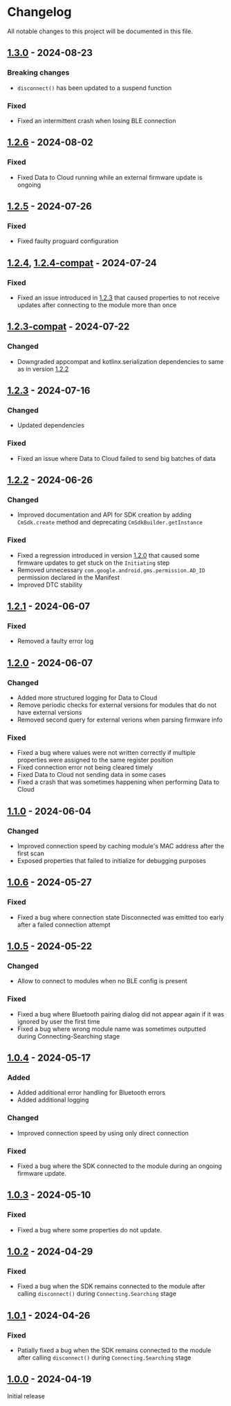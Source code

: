 # Changelog

All notable changes to this project will be documented in this file.

## [1.3.0](https://central.sonatype.com/artifact/com.comodule/bluetooth/1.3.0) - 2024-08-23

### Breaking changes
- `disconnect()` has been updated to a suspend function
### Fixed
- Fixed an intermittent crash when losing BLE connection

## [1.2.6](https://central.sonatype.com/artifact/com.comodule/bluetooth/1.2.6) - 2024-08-02

### Fixed
- Fixed Data to Cloud running while an external firmware update is ongoing

## [1.2.5](https://central.sonatype.com/artifact/com.comodule/bluetooth/1.2.5) - 2024-07-26

### Fixed
- Fixed faulty proguard configuration

## [1.2.4](https://central.sonatype.com/artifact/com.comodule/bluetooth/1.2.4), [1.2.4-compat](https://central.sonatype.com/artifact/com.comodule/bluetooth/1.2.4-compat) - 2024-07-24

### Fixed
- Fixed an issue introduced in [1.2.3](https://central.sonatype.com/artifact/com.comodule/bluetooth/1.2.3) that caused properties to not receive updates after connecting to the module more than once

## [1.2.3-compat](https://central.sonatype.com/artifact/com.comodule/bluetooth/1.2.3-compat) - 2024-07-22

### Changed
- Downgraded appcompat and kotlinx.serialization dependencies to same as in version [1.2.2](https://central.sonatype.com/artifact/com.comodule/bluetooth/1.2.2)

## [1.2.3](https://central.sonatype.com/artifact/com.comodule/bluetooth/1.2.3) - 2024-07-16

### Changed
- Updated dependencies

### Fixed
- Fixed an issue where Data to Cloud failed to send big batches of data

## [1.2.2](https://central.sonatype.com/artifact/com.comodule/bluetooth/1.2.2) - 2024-06-26

### Changed
- Improved documentation and API for SDK creation by adding `CmSdk.create` method and deprecating `CmSdkBuilder.getInstance`

### Fixed
- Fixed a regression introduced in version [1.2.0](https://central.sonatype.com/artifact/com.comodule/bluetooth/1.2.0) that caused some firmware updates to get stuck on the `Initiating` step
- Removed unnecessary `com.google.android.gms.permission.AD_ID` permission declared in the Manifest
- Improved DTC stability

## [1.2.1](https://central.sonatype.com/artifact/com.comodule/bluetooth/1.2.1) - 2024-06-07

### Fixed
- Removed a faulty error log

## [1.2.0](https://central.sonatype.com/artifact/com.comodule/bluetooth/1.2.0) - 2024-06-07

### Changed
- Added more structured logging for Data to Cloud
- Remove periodic checks for external versions for modules that do not have external versions
- Removed second query for external verions when parsing firmware info

### Fixed
- Fixed a bug where values were not written correctly if multiple properties were assigned to the same register position
- Fixed connection error not being cleared timely
- Fixed Data to Cloud not sending data in some cases
- Fixed a crash that was sometimes happening when performing Data to Cloud

## [1.1.0](https://central.sonatype.com/artifact/com.comodule/bluetooth/1.1.0) - 2024-06-04

### Changed
- Improved connection speed by caching module's MAC address after the first scan
- Exposed properties that failed to initialize for debugging purposes

## [1.0.6](https://central.sonatype.com/artifact/com.comodule/bluetooth/1.0.6) - 2024-05-27

### Fixed
- Fixed a bug where connection state Disconnected was emitted too early after a failed connection attempt

## [1.0.5](https://central.sonatype.com/artifact/com.comodule/bluetooth/1.0.5) - 2024-05-22

### Changed
- Allow to connect to modules when no BLE config is present

### Fixed
- Fixed a bug where Bluetooth pairing dialog did not appear again if it was ignored by user the first time
- Fixed a bug where wrong module name was sometimes outputted during Connecting-Searching stage

## [1.0.4](https://central.sonatype.com/artifact/com.comodule/bluetooth/1.0.4) - 2024-05-17

### Added
- Added additional error handling for Bluetooth errors
- Added additional logging

### Changed
- Improved connection speed by using only direct connection

### Fixed

- Fixed a bug where the SDK connected to the module during an ongoing firmware update.

## [1.0.3](https://central.sonatype.com/artifact/com.comodule/bluetooth/1.0.3) - 2024-05-10

### Fixed

- Fixed a bug where some properties do not update.

## [1.0.2](https://central.sonatype.com/artifact/com.comodule/bluetooth/1.0.2) - 2024-04-29

### Fixed

- Fixed a bug when the SDK remains connected to the module after calling `disconnect()` during `Connecting.Searching` stage

## [1.0.1](https://central.sonatype.com/artifact/com.comodule/bluetooth/1.0.1) - 2024-04-26

### Fixed

- Patially fixed a bug when the SDK remains connected to the module after calling `disconnect()` during `Connecting.Searching` stage

## [1.0.0](https://central.sonatype.com/artifact/com.comodule/bluetooth/1.0.0) - 2024-04-19

Initial release
